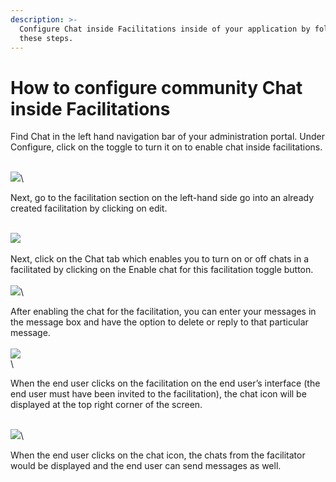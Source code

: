 ```yaml
---
description: >-
  Configure Chat inside Facilitations inside of your application by following
  these steps.
---
```


# How to configure community Chat inside Facilitations



Find Chat in the left hand navigation bar of your administration portal. Under Configure, click on the toggle to turn it on to enable chat inside facilitations.&#x20;

\
![](https://lh7-us.googleusercontent.com/5eI8nGZYJb6XxtMrVMPj3YhYPSwDAttd3IlABgGFIcaiINv6b7bCNU-jTwKsag0We6MLimUK\_gf1SgC1iHdzLScKNCuO1CJjeSAi\_eIhp-X9WQxooQn9Zvz6pP9hOvkKE7mkKXO6GfzlV-WFxp5ZGwA)\


Next, go to the facilitation section on the left-hand side go into an already created facilitation by clicking on edit.

\
![](https://lh7-us.googleusercontent.com/oF0cgnkBDpeI1SJIDc4VP-5nd1o-sW0sWwS5pJkb49oujcJpqsFIqHvHWJf-ze52FTPraFjyPO-In7nzY\_atAPt8uES4rKYKLuRJCqDXT3kv2xIbUK-u2-2XlW99z8sKb0afaAWIngTLu3sWg4T-CB8)\
\
Next, click on the Chat tab which enables you to turn on or off chats in a facilitated by clicking on the Enable chat for this facilitation toggle button.\
\
![](https://lh7-us.googleusercontent.com/\_a3-vY4po7evUQBrSq6eCRsmURvE-NiCW0R5vfhM5LjRMgjAGgnjBXY14ac3B-MYIO4ayrSvgIMXQXp4f\_sMLALGxr\_up3Jht3gqBnSUiDhDXrqu1mrKzEgy8UP5aP4wMjLtECdv1kx9cT2vh4rIZWE)\


After enabling the chat for the facilitation, you can enter your messages in the message box and have the option to delete or reply to that particular message.\
\
![](https://lh7-us.googleusercontent.com/QPg0cwXqF4YSgXPtms0MGUI1JSMJ9fReRmytUITXP7o1L0k3CvS\_rwd2-wIcoJrFgKuGOqtvJCfYTKDfU3Gaxj6FbMTt2s0g0s3dKxDVxdrnldJASqV08gKPJGeLb0tzZYCQI3WFR37N-rYV4Xk\_nE4)\
\


When the end user clicks on the facilitation on the end user’s interface (the end user must have been invited to the facilitation), the chat icon will be displayed at the top right corner of the screen.

\
![](https://lh7-us.googleusercontent.com/oCwYOww5en4wV5xGnRSsboPAOXNb5g6ZZNpaA0lBcgCvIAu0caYZKA\_V31wd9s9zc8FWxSs1LQxZxO7gLzIDo3F5GcIdMSt2clWLJSz4rwNJQB1tX0w8uyNce-YKvUTBFvDmQWmvpaG5wdOQOU16DwI)\


When the end user clicks on the chat icon, the chats from the facilitator would be displayed and the end user can send messages as well.
